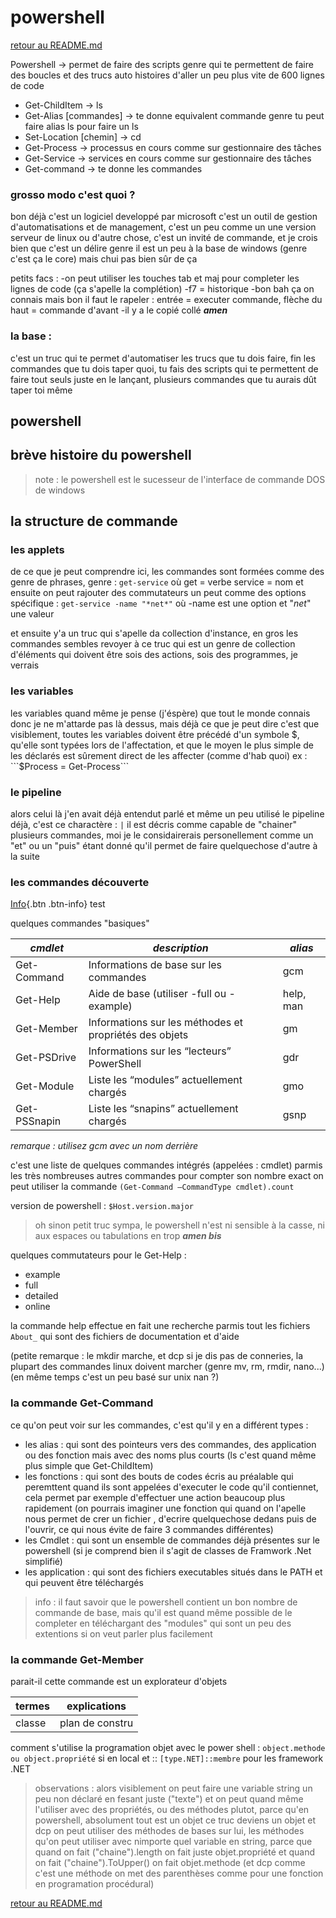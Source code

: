 # powershell

[retour au README.md](https://github.com/LBROCHARD/cours-linux)
	
Powershell -> permet de faire des scripts genre qui te permettent de faire des boucles
et des trucs auto histoires d'aller un peu plus vite de 600 lignes de code

* Get-ChildItem -> ls
* Get-Alias [commandes] -> te donne equivalent commande genre tu peut faire alias ls pour faire un ls
* Set-Location [chemin] -> cd
* Get-Process -> processus en cours comme sur gestionnaire des tâches
* Get-Service -> services en cours comme sur gestionnaire des tâches
* Get-command -> te donne les commandes 


### grosso modo c'est quoi ? 

bon déjà c'est un logiciel developpé par microsoft c'est un outil de gestion d'automatisations et de management, c'est un peu comme un une version serveur de linux ou d'autre chose, c'est un invité de commande, et je crois bien que c'est un délire genre il est un peu à la base de windows (genre c'est ça le core) mais chui pas bien sûr de ça

petits facs :
-on peut utiliser les touches tab et maj pour completer les lignes de code (ça s'apelle la complétion)
-f7 = historique
-bon bah ça on connais mais bon il faut le rapeler : entrée = executer commande, flèche du haut = commande d'avant
-il y a le copié collé ***amen***


### la base :

c'est un truc qui te permet d'automatiser les trucs que tu dois faire, fin les commandes que tu dois taper quoi, tu fais des scripts qui te permettent de faire tout seuls juste en le lançant, plusieurs commandes que tu aurais dût taper toi même


## powershell


## brève histoire du powershell 

> note : le powershell est le sucesseur de l'interface de commande DOS de windows




## la structure de commande 

### les applets

de ce que je peut comprendre ici, les commandes sont formées comme des genre de phrases, genre : ```get-service``` où get = verbe service = nom
et ensuite on peut rajouter des commutateurs un peut comme des options spécifique : ```get-service -name "*net*"``` où -name est une option et "*net*" une valeur

et ensuite y'a un truc qui s'apelle da collection d'instance, en gros les commandes sembles revoyer à ce truc qui est un genre de collection d'éléments qui doivent être sois des actions, sois des programmes, je verrais


### les variables

les variables quand même je pense (j'éspère) que tout le monde connais donc je ne m'attarde pas là dessus, mais déjà ce que je peut dire c'est que visiblement, toutes les variables doivent être précédé d'un symbole $, qu'elle sont typées lors de l'affectation, et que le moyen le plus simple de les déclarés est sûrement direct de les affecter (comme d'hab quoi) ex : ```$Process = Get-Process```

### le pipeline

alors celui là j'en avait déjà entendut parlé et même un peu utilisé 
le pipeline déjà, c'est ce charactère : ```|```
il est décris comme capable de "chainer" plusieurs commandes,
moi je le considairerais personellement comme un "et" ou un "puis" étant donné qu'il permet de faire quelquechose d'autre à la suite

### les commandes découverte 

[Info](#){.btn .btn-info} test

quelques commandes "basiques"

|*cmdlet*|*description*|*alias*|
|--------|--------|--------|
|Get-Command|Informations de base sur les commandes|gcm|
|Get-Help|Aide de base (utiliser -full ou -example)|help, man|
|Get-Member |Informations sur les méthodes et propriétés des objets |gm |
|Get-PSDrive |Informations sur les “lecteurs” PowerShell |gdr |
|Get-Module |Liste les “modules” actuellement chargés |gmo |
|Get-PSSnapin |Liste les “snapins” actuellement chargés |gsnp |

_remarque : utilisez gcm avec un nom derrière_

c'est une liste de quelques commandes intégrés (appelées : cmdlet) parmis les très nombreuses autres commandes
pour compter son nombre exact on peut utiliser la commande ```(Get-Command –CommandType cmdlet).count```

version de powershell : ```$Host.version.major```

> oh sinon petit truc sympa, le powershell n'est ni sensible à la casse, ni aux espaces ou tabulations en trop ***amen bis*** 

quelques commutateurs pour le Get-Help : 
* example
* full
* detailed
* online

la commande help effectue en fait une recherche parmis tout les fichiers ```About_```  qui sont des fichiers de documentation et d'aide

(petite remarque : le mkdir marche, et dcp si je dis pas de conneries, la plupart des commandes linux doivent marcher (genre mv, rm, rmdir, nano...) (en même temps c'est un peu basé sur unix nan ?)

### la commande Get-Command

ce qu'on peut voir sur les commandes, c'est qu'il y en a différent types : 
* les alias : qui sont des pointeurs vers des commandes, des application ou des fonction mais avec des noms plus courts (ls c'est quand même plus simple que Get-ChildItem)
* les fonctions : qui sont des bouts de codes écris au préalable qui peremttent quand ils sont appelées d'executer le code qu'il contiennet, cela permet par exemple d'effectuer une action beaucoup plus rapidement (on pourrais imaginer une fonction qui quand on l'apelle nous permet de crer un fichier , d'ecrire quelquechose dedans puis de l'ouvrir, ce qui nous évite de faire 3 commandes différentes)
* les Cmdlet : qui sont un ensemble de commandes déjà présentes sur le powershell (si je comprend bien il s'agit de classes de Framwork .Net simplifié)
* les application : qui sont des fichiers executables situés dans le PATH et qui peuvent être téléchargés 

> info : il faut savoir que le powershell contient un bon nombre de commande de base, mais qu'il est quand même possible de le completer en téléchargant des "modules" qui sont un peu des extentions si on veut parler plus facilement

### la commande Get-Member

parait-il cette commande est un explorateur d'objets

|termes |explications |
|---|----------|
|classe  |plan de constru  |

comment s'utilise la programation objet avec le power shell : 
```object.methode ou object.propriété``` si en local
et :: ```[type.NET]::membre``` pour les framework .NET





> observations : alors visiblement on peut faire une variable string un peu non déclaré en fesant juste ("texte") et on peut quand même l'utiliser avec des propriétés, ou des méthodes plutot, parce qu'en powershell, absolument tout est un objet ce truc deviens un objet et dcp on peut utiliser des méthodes de bases sur lui, les méthodes qu'on peut utiliser avec nimporte quel variable en string, parce que quand on fait ("chaine").length on fait juste objet.propriété et quand on fait ("chaine").ToUpper() on fait objet.methode (et dcp comme c'est une méthode on met des parenthèses comme pour une fonction en programation procédural)

























[retour au README.md](https://github.com/LBROCHARD/cours-linux)
